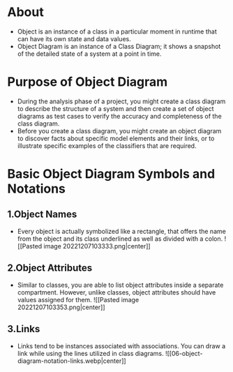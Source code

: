 # About
- Object is an instance of a class in a particular moment in runtime that can have its own state and data values.
- Object Diagram is an instance of a Class Diagram; it shows a snapshot of the detailed state of a system at a point in time.
# Purpose of Object Diagram
-   During the analysis phase of a project, you might create a class diagram to describe the structure of a system and then create a set of object diagrams as test cases to verify the accuracy and completeness of the class diagram.
-   Before you create a class diagram, you might create an object diagram to discover facts about specific model elements and their links, or to illustrate specific examples of the classifiers that are required.
# Basic Object Diagram Symbols and Notations
## 1.Object Names
- Every object is actually symbolized like a rectangle, that offers the name from the object and its class underlined as well as divided with a colon.
![[Pasted image 20221207103333.png|center]]
## 2.Object Attributes
- Similar to classes, you are able to list object attributes inside a separate compartment. However, unlike classes, object attributes should have values assigned for them.
![[Pasted image 20221207103353.png|center]]
## 3.Links
- Links tend to be instances associated with associations. You can draw a link while using the lines utilized in class diagrams.
![[06-object-diagram-notation-links.webp|center]]